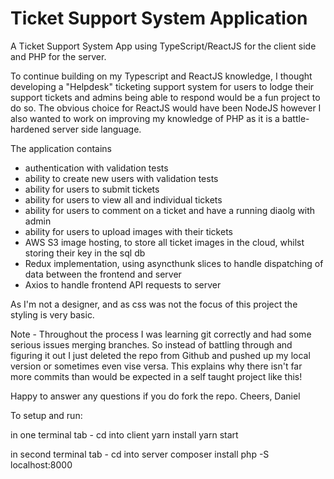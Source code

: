 # Ticket Support System Application

A Ticket Support System App using TypeScript/ReactJS for the client side and PHP for the server.

To continue building on my Typescript and ReactJS knowledge, I thought developing a "Helpdesk" ticketing support system for users to lodge their support tickets and admins being able to respond would be a fun project to do so. The obvious choice for ReactJS would have been NodeJS however I also wanted to work on improving my knowledge of PHP as it is a battle-hardened server side language.

The application contains

- authentication with validation tests
- ability to create new users with validation tests
- ability for users to submit tickets
- ability for users to view all and individual tickets
- ability for users to comment on a ticket and have a running diaolg with admin
- ability for users to upload images with their tickets
- AWS S3 image hosting, to store all ticket images in the cloud, whilst storing their key in the sql db
- Redux implementation, using asyncthunk slices to handle dispatching of data between the frontend and server
- Axios to handle frontend API requests to server

As I'm not a designer, and as css was not the focus of this project the styling is very basic.

Note - Throughout the process I was learning git correctly and had some serious issues merging branches. So instead of battling through and figuring it out I just deleted the repo from Github and pushed up my local version or sometimes even vise versa. This explains why there isn't far more commits than would be expected in a self taught project like this!

Happy to answer any questions if you do fork the repo.
Cheers,
Daniel

To setup and run:

in one terminal tab -
cd into client
yarn install
yarn start

in second terminal tab -
cd into server
composer install
php -S localhost:8000
